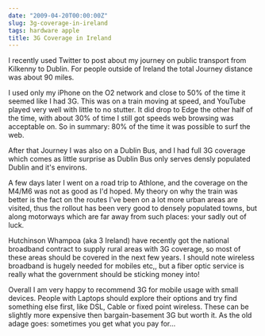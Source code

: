 ```yaml
---
date: "2009-04-20T00:00:00Z"
slug: 3g-coverage-in-ireland
tags: hardware apple
title: 3G Coverage in Ireland
---
```


I recently used Twitter to
post about my journey on public transport from Kilkenny to Dublin. For
people outside of Ireland the total Journey distance was about 90
miles.  
  
I used only my iPhone on the O2 network and close to 50% of the time it
seemed like I had 3G. This was on a train moving at speed, and YouTube
played very well with little to no stutter. It did drop to Edge the
other half of the time, with about 30% of time I still got speeds web
browsing was acceptable on. So in summary: 80% of the time it was
possible to surf the web.  
  
After that Journey I was also on a Dublin Bus, and I had full 3G
coverage which comes as little surprise as Dublin Bus only serves densly
populated Dublin and it's environs.  
  
A few days later I went on a road trip to Athlone, and the coverage on
the M4/M6 was not as good as I'd hoped. My theory on why the train was
better is the fact on the routes I've been on a lot more urban areas are
visited, thus the rollout has been very good to densely populated towns,
but along motorways which are far away from such places: your sadly out
of luck.  
  
Hutchinson Whampoa (aka 3 Ireland) have recently got the national
broadband contract to supply rural areas with 3G coverage, so most of
these areas should be covered in the next few years. I should note
wireless broadband is hugely needed for mobiles etc,, but a fiber optic
service is really what the government should be sticking money into!  
  
Overall I am very happy to recommend 3G for mobile usage with small
devices. People with Laptops should explore their options and try find
something else first, like DSL, Cable or fixed point wireless. These can
be slightly more expensive then bargain-basement 3G but worth it. As the
old adage goes: sometimes you get what you pay for...
